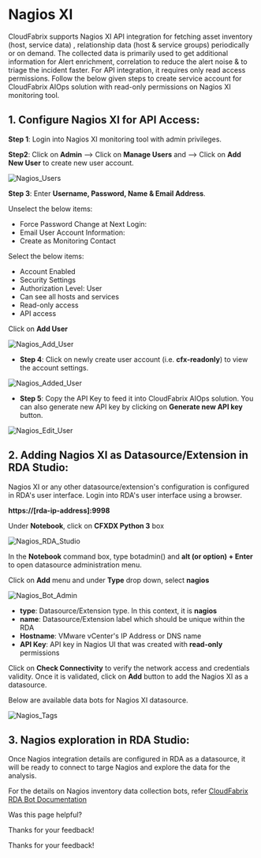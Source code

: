  



# Nagios XI

CloudFabrix supports Nagios XI API integration for fetching asset inventory (host, service data) , relationship data (host & service groups) periodically or on demand. The collected data is primarily used to get additional information for Alert enrichment, correlation to reduce the alert noise & to triage the incident faster. For API integration, it requires only read access permissions. Follow the below given steps to create service account for CloudFabrix AIOps solution with read-only permissions on Nagios XI monitoring tool.

## ****1\. Configure Nagios XI for API Access:****

**Step 1**: Login into Nagios XI monitoring tool with admin privileges.

**Step2**: Click on **Admin** --> Click on **Manage Users** and --> Click on **Add New User** to create new user account.

![Nagios_Users](https://bot-docs.cloudfabrix.io/images/rda_integrations/nagios/nagios_manageusers.png)

**Step 3**: Enter **Username, Password, Name & Email Address**.

Unselect the below items:

*   Force Password Change at Next Login:
*   Email User Account Information:
*   Create as Monitoring Contact

Select the below items:

*   Account Enabled
*   Security Settings
*   Authorization Level: User
*   Can see all hosts and services
*   Read-only access
*   API access

Click on **Add User**

![Nagios_Add_User](https://bot-docs.cloudfabrix.io/images/rda_integrations/nagios/nagios_adduser.png)

*   **Step 4**: Click on newly create user account (i.e. **cfx-readonly**) to view the account settings.

![Nagios_Added_User](https://bot-docs.cloudfabrix.io/images/rda_integrations/nagios/nagios_useradded.png)

*   **Step 5**: Copy the API Key to feed it into CloudFabrix AIOps solution. You can also generate new API key by clicking on **Generate new API key** button.

![Nagios_Edit_User](https://bot-docs.cloudfabrix.io/images/rda_integrations/nagios/nagios_edituser.png)

## ****2\. Adding Nagios XI as Datasource/Extension in RDA Studio:****

Nagios XI or any other datasource/extension's configuration is configured in RDA's user interface. Login into RDA's user interface using a browser.

**https://\[rda-ip-address\]:9998**

Under **Notebook**, click on **CFXDX Python 3** box

![Nagios_RDA_Studio](https://bot-docs.cloudfabrix.io/images/rda_integrations/nagios/nagios_python.png)

In the **Notebook** command box, type botadmin() and **alt (or option) + Enter** to open datasource administration menu.

Click on **Add** menu and under **Type** drop down, select **nagios**

![Nagios_Bot_Admin](https://bot-docs.cloudfabrix.io/images/rda_integrations/nagios/nagios_botadmin.png)

*   **type**: Datasource/Extension type. In this context, it is **nagios**
*   **name**: Datasource/Extension label which should be unique within the RDA
*   **Hostname**: VMware vCenter's IP Address or DNS name
*   **API Key**: API key in Nagios UI that was created with **read-only** permissions

Click on **Check Connectivity** to verify the network access and credentials validity. Once it is validated, click on **Add** button to add the Nagios XI as a datasource.

Below are available data bots for Nagios XI datasource.

![Nagios_Tags](https://bot-docs.cloudfabrix.io/images/rda_integrations/nagios/nagios_tags.png)

## ****3\. Nagios exploration in RDA Studio:****

Once Nagios integration details are configured in RDA as a datasource, it will be ready to connect to targe Nagios and explore the data for the analysis.

For the details on Nagios inventory data collection bots, refer [CloudFabrix RDA Bot Documentation](https://bot-docs.cloudfabrix.io/Extensions/extensions_L_N/#extension-nagios "CloudFabrix RDA Bot Documentation")

Was this page helpful?

Thanks for your feedback!

Thanks for your feedback!